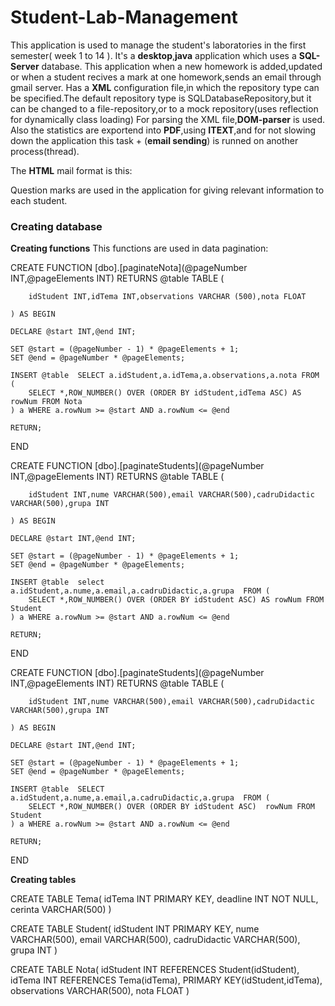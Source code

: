 # Student-Lab-Management

This application is used to manage the student's laboratories in the first semester( week 1 to 14 ).
It's a **desktop**,**java** application which uses a **SQL-Server** database.
This application when a new homework is added,updated or when a student recives a mark at one homework,sends an email through gmail server.
Has a **XML** configuration file,in which the repository type can be specified.The default repository type is SQLDatabaseRepository,but it can be changed to a file-repository,or to a mock repository(uses reflection for dynamically class loading)
For parsing the XML file,**DOM-parser** is used.
Also the statistics are exportend into **PDF**,using **ITEXT**,and for not slowing down the application this task + (**email sending**) is runned on another process(thread).

The **HTML** mail format is this:


<!--

<html>
    <head>
        <style>
             h1{
                font-size:200%;
                font-style:italic;
                text-align:center;
             }
             p{
               font-size:150%;
               font-style:italic;
             }
             h2{
                text-decoration:underline;
                text-align:left;
                font-size:150%;
             }
        </style>
    </head>
    <body>
        <h1>Student information</h1>
        <p><strong>?</strong>,this is an informative message,showing information about your lab marks,and lab updates.</p>
        <h2> Message content </h2>
        <p align="center" style="font-size:150%;font-style:italic;">?</p>
    </body>
</html>

-->

Question marks are used in the application for giving relevant information to each student.

### Creating database

**Creating functions**
This functions are used in data pagination:

CREATE FUNCTION [dbo].[paginateNota](@pageNumber INT,@pageElements INT) RETURNS @table TABLE (

		idStudent INT,idTema INT,observations VARCHAR (500),nota FLOAT

	) AS BEGIN

	DECLARE @start INT,@end INT;

	SET @start = (@pageNumber - 1) * @pageElements + 1;
	SET @end = @pageNumber * @pageElements;

	INSERT @table  SELECT a.idStudent,a.idTema,a.observations,a.nota FROM  (
		SELECT *,ROW_NUMBER() OVER (ORDER BY idStudent,idTema ASC) AS rowNum FROM Nota
	) a WHERE a.rowNum >= @start AND a.rowNum <= @end

	RETURN;
END


CREATE FUNCTION [dbo].[paginateStudents](@pageNumber INT,@pageElements INT) RETURNS @table TABLE (

		idStudent INT,nume VARCHAR(500),email VARCHAR(500),cadruDidactic VARCHAR(500),grupa INT

	) AS BEGIN

	DECLARE @start INT,@end INT;

	SET @start = (@pageNumber - 1) * @pageElements + 1;
	SET @end = @pageNumber * @pageElements;

	INSERT @table  select a.idStudent,a.nume,a.email,a.cadruDidactic,a.grupa  FROM (
		SELECT *,ROW_NUMBER() OVER (ORDER BY idStudent ASC) AS rowNum FROM Student
	) a WHERE a.rowNum >= @start AND a.rowNum <= @end

	RETURN;
END

CREATE FUNCTION [dbo].[paginateStudents](@pageNumber INT,@pageElements INT) RETURNS @table TABLE (

		idStudent INT,nume VARCHAR(500),email VARCHAR(500),cadruDidactic VARCHAR(500),grupa INT

	) AS BEGIN

	DECLARE @start INT,@end INT;

	SET @start = (@pageNumber - 1) * @pageElements + 1;
	SET @end = @pageNumber * @pageElements;

	INSERT @table  SELECT a.idStudent,a.nume,a.email,a.cadruDidactic,a.grupa  FROM (
		SELECT *,ROW_NUMBER() OVER (ORDER BY idStudent ASC)  rowNum FROM  Student
	) a WHERE a.rowNum >= @start AND a.rowNum <= @end

	RETURN;
  
END

**Creating tables**

CREATE TABLE Tema(
  idTema INT PRIMARY KEY,
  deadline INT NOT NULL,
  cerinta VARCHAR(500)
)


CREATE TABLE Student(
    idStudent INT PRIMARY KEY,
    nume VARCHAR(500),
    email VARCHAR(500),
    cadruDidactic VARCHAR(500),
    grupa INT
)


CREATE TABLE Nota(
  idStudent INT REFERENCES Student(idStudent),
  idTema INT REFERENCES Tema(idTema),
  PRIMARY KEY(idStudent,idTema),
  observations VARCHAR(500),
  nota FLOAT
)






